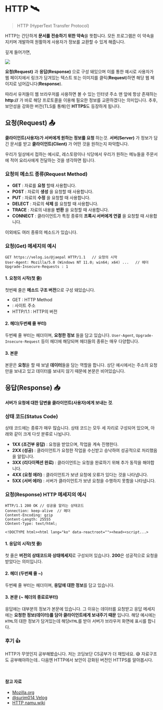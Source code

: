 # HTTP 🛰️

> HTTP (HyperText Transfer Protocol)

HTTP는 간단하게 **문서를 전송하기 위한 약속**을 뜻합니다.
모든 프로그램은 이 약속을 지키며 개발하여 
원활하게 사용자가 정보를 교환할 수 있게 해줍니다.

깊게 들어가면,

![](https://velog.velcdn.com/images/jaepal/post/f76b2e66-fbfb-4b7d-9f46-bab5c4613ed2/image.png)


**요청(Request)** 과 **응답(Response)** 으로 구성 돼있으며 이를 통한 예시로
사용자가 웹 페이지에서 링크가 담겨있는 텍스트 또는 이미지를 클릭(**Request**)하면
해당 웹 페이지로 넘어갑니다(**Response**).

따라서 유저들이 웹 브라우저를 사용하면 볼 수 있는 인터넷 주소 맨 앞에 항상 존재하는
**http://** 가 바로 해당 프로토콜을 이용해 필요한 정보를 교환하겠다는 의미입니다.
추후, 보안성을 강화한 버전(TLS를 통해)인 **HTTPS**도 등장하게 됩니다.

## 요청(Request) 📤

**클라이언트(사용자)가 서버에게 원하는 정보를 요청** 하는것.
**서버(Server)** 가 정보가 담긴 문서를 받고 **클라이언트(Client)** 가 어떤 것을
원하는지 파악합니다.

우리가 일상에서 접하는 예시로, 
레스토랑이나 식당에서 우리가 원하는 메뉴들을 주문서에 적어 
요리사에게 전달하는 것을 생각하면 됩니다.

### 요청의 메소드 종류(Request Method)

+ **GET** : 자료를 **요청** 할때 사용합니다.
+ **POST** : 자료의 **생성** 을 요청할 때 사용합니다.
+ **PUT** : 자료의 **수정** 을 요청할 때 사용합니다.
+ **DELECT** : 자료의 **삭제** 를 요청할 때 사용합니다.
+ **TRACE** : 자료의 내용을 **반환** 을 요청할 때 사용합니다.
+ **CONNECT** : 클라이언트가 특정 종류의 **프록시 서버에게 연결** 을 요청할 때 사용합니다.

이외에도 여러 종류의 메소드가 있습니다.

### 요청(Get) 메세지의 예시

```http
GET https://velog.io/@jaepal HTTP/1.1	// 요청의 시작
User-Agent: Mozilla/5.0 (Windows NT 11.0; win64; x64) ...	// 헤더
Upgrade-Insecure-Requests : 1

```

#### 1. 요청의 시작(첫 줄)

첫번째 줄은 **메소드 구조 버전**으로 구성 돼있습니다.

+ GET : HTTP Method
+ <a href="https://velog.io/@jaepal"></a> : 사이트 주소
+ HTTP/1.1 : HTTP의 버전

#### 2. 헤더(두번째 줄 부터)

두번째 줄 부터는 헤더이며, **요청한 정보** 들을 담고 있습니다.
`User-Agent`, `Upgrade-Insecure-Request` 등이 헤더에 해당되며
헤더들의 종류는 매우 다양합니다.

#### 3. 본문

본문은 **요청**을 할 때 보낼 **데이터**들을 담는 역할을 합니다.
상단 예시에서는 주소의 요청만을 보내고 있고 데이터를 보내지 않기 때문에
본문은 비어있습니다.

## 응답(Response) 📥

**서버가 요청에 대한 답변을 클라이언트(사용자)에게 보내는 것**.

### 상태 코드(Status Code)

상태 코드에는 종류가 매우 많습니다. 상태 코드는 모두 세 자리로 구성되어 있으며,
아래와 같이 크게 다섯 분류로 나뉩니다.

+ **1XX (조건부 응답)** : 요청을 받았으며, 작업을 계속 진행한다.
+ **2XX (성공)** : 클라이언트가 요청한 작업을 수신받고 승낙하여 성공적으로 처리했음을 알립니다.
+ **3XX (리다이렉션 완료)** : 클라이언트는 요청을 완료하기 위해 추가 동작을 해야합니다.
+ **4XX (요청 에러)** : 클라이언트가 보낸 요청에 오류가 있다는 것을 나타냅니다.
+ **5XX (서버 에러)** : 서버가 클라이언트가 보낸 요청을 수행하지 못함을 나타냅니다.

### 요청(Response) HTTP 메세지의 예시

```http
HTTP/1.1 200 OK	// 성공을 알리는 상태코드
Connection: keep-alive	// 헤더
Content-Encoding: gzip
Content-Length: 25555
COntent-Type: text/html;

<!DOCTYPE html><html lang="ko" data-reactroot=""><head><script...>
```

#### 1. 응답의 시작(첫 줄)

첫 줄은 **버전의 상태코드와 상태메세지**로 구성되어 있습니다.
**200**은 성공적으로 요청을 받았다는 의미입니다.

#### 2. 헤더 (두번째 줄 ~)

두번째 줄 부터는 헤더이며, **응답에 대한 정보**를 담고 있습니다.

#### 3. 본문 (~ 헤더의 종료로부터)

응답에는 대부분의 정보가 본문에 있습니다.
그 이유는 데이터를 요청받고 응답 메세지에는 **요청한 정보(데이터)를 담아
클라이언트에게 보내주기 때문** 입니다.
해당 예시에는 `HTML`의 대한 정보가 담겨있는데 해당`HTML`를 받아
서버가 브라우저 화면에 표시를 합니다.

### 후기 👍

HTTP가 무엇인지 공부해봤습니다.
저는 코딩보단 CS공부가 더 재밌네요. 😅
자료구조도 공부해야하는데..
다음엔 HTTP에서 보안이 강화된 버전인 HTTPS를 알아봅시다.


<br>


#### 참고 자료

+ <a href="https://developer.mozilla.org/ko/docs/Web/HTTP">Mozilla.org</a>
+ <a href="https://velog.io/@surim014/HTTP%EB%9E%80-%EB%AC%B4%EC%97%87%EC%9D%B8%EA%B0%80">@surim014 Velog</a>
+ <a href="https://namu.wiki/w/HTTP">HTTP namu.wiki</a>
